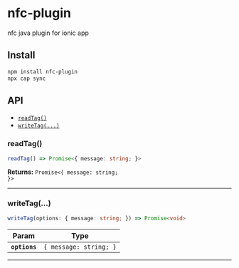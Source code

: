 # nfc-plugin

nfc java plugin for ionic app

## Install

```bash
npm install nfc-plugin
npx cap sync
```

## API

<docgen-index>

* [`readTag()`](#readtag)
* [`writeTag(...)`](#writetag)

</docgen-index>

<docgen-api>
<!--Update the source file JSDoc comments and rerun docgen to update the docs below-->

### readTag()

```typescript
readTag() => Promise<{ message: string; }>
```

**Returns:** <code>Promise&lt;{ message: string; }&gt;</code>

--------------------


### writeTag(...)

```typescript
writeTag(options: { message: string; }) => Promise<void>
```

| Param         | Type                              |
| ------------- | --------------------------------- |
| **`options`** | <code>{ message: string; }</code> |

--------------------

</docgen-api>
